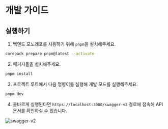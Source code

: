 # 개발 가이드

## 실행하기

1. 백엔드 모노레포를 사용하기 위해 `pnpm`을 설치해주세요.

```sh
corepack prepare pnpm@latest --activate
```

2. 패키지들을 설치해주세요.

```sh
pnpm install
```

3. 프로젝트 루트에서 다음 명령어를 실행해 개발 모드를 실행해주세요.

```sh
pnpm dev
```

4. 올바르게 실행된다면 `https://localhost:3000/swagger-v2` 경로에 접속해 API 문서를 확인하실 수 있습니다.

![swagger-v2](https://github.com/jiphyeonjeon-42/backend/assets/54838975/21c160f9-150b-4321-a9fa-0c61842477b0)
